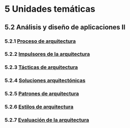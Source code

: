 # 5 Unidades temáticas

## 5.2 Análisis y diseño de aplicaciones II

### 5.2.1 [Proceso de arquitectura](./5_2_1_Proceso_de_arquitectura.md)

### 5.2.2 [Impulsores de la arquitectura](./5_2_2_Impulsores_de_la_arquitectura.md)

### 5.2.3 [Tácticas de arquitectura](./5_2_3_Tacticas_de_arquitectura.md)

### 5.2.4 [Soluciones arquitectónicas](./5_2_4_Soluciones_arquitectonicas.md)

### 5.2.5 [Patrones de arquitectura](./5_2_5_Patrones_de_arquitectura.md)

### 5.2.6 [Estilos de arquitectura](./5_2_6_Estilos_de_arquitectura.md)

### 5.2.7 [Evaluación de la arquitectura](./5_2_7_Evaluacion_de_la_arquitectura.md)
